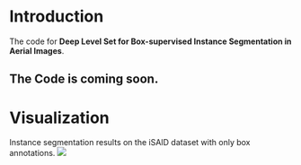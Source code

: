 # Introduction
The code for **Deep Level Set for Box-supervised Instance Segmentation in Aerial Images**.

## The Code is coming soon.

# Visualization
 Instance segmentation results on the iSAID dataset with only box annotations.
 ![](https://github.com/LiWentomng/boxlevelset/blob/main/docs/introduction.png)


